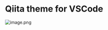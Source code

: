 # Qiita theme for VSCode

![image.png](https://qiita-image-store.s3.amazonaws.com/0/6598/e054a4bb-cea1-8fc9-e193-fbb8376ed93d.png)